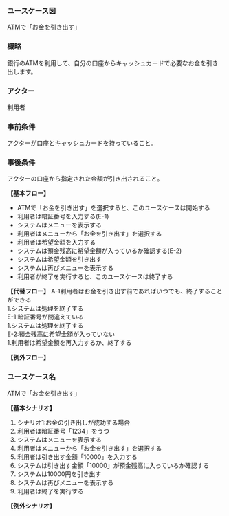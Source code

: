 ### ユースケース図
ATMで「お金を引き出す」

### 概略
銀行のATMを利用して、自分の口座からキャッシュカードで必要なお金を引き出します。

### アクター
利用者

### 事前条件
アクターが口座とキャッシュカードを持っていること。

### 事後条件
アクターの口座から指定された金額が引き出されること。

**【基本フロー】**
- ATMで「お金を引き出す」を選択すると、このユースケースは開始する
- 利用者は暗証番号を入力する(E-1)
- システムはメニューを表示する
- 利用者はメニューから「お金を引き出す」を選択する
- 利用者は希望金額を入力する
- システムは預金残高に希望金額が入っているか確認する(E-2)
- システムは希望金額を引き出す
- システムは再びメニューを表示する
- 利用者が終了を実行すると、このユースケースは終了する

**【代替フロー】**
A-1利用者はお金を引き出す前であればいつでも、終了することができる  
    1.システムは処理を終了する  
E-1:暗証番号が間違えている  
    1.システムは処理を終了する  
E-2:預金残高に希望金額が入っていない  
    1.利用者は希望金額を再入力するか、終了する  

**【例外フロー】**


### ユースケース名
ATMで「お金を引き出す」

**【基本シナリオ】**
1. シナリオ1:お金の引き出しが成功する場合
2. 利用者は暗証番号「1234」をうつ
3. システムはメニューを表示する
4. 利用者はメニューから「お金を引き出す」を選択する
5. 利用者は引き出す金額「10000」を入力する
6. システムは引き出す金額「10000」が預金残高に入っているか確認する
7. システムは10000円を引き出す
8. システムは再びメニューを表示する
9. 利用者は終了を実行する

**【例外シナリオ】**